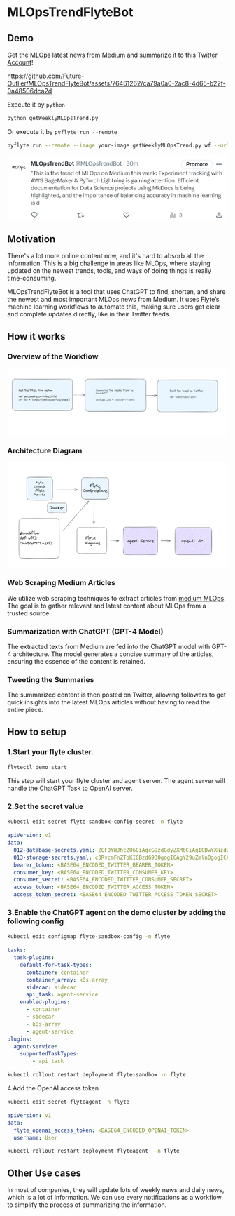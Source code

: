 # MLOpsTrendFlyteBot
## Demo
Get the MLOps latest news from Medium and summarize it to [this Twitter Account](https://twitter.com/MLOpsTrendBot)!

https://github.com/Future-Outlier/MLOpsTrendFlyteBot/assets/76461262/ca79a0a0-2ac8-4d65-b22f-0a48506dca2d

Execute it by `python`
```bash
python getWeeklyMLOpsTrend.py
```
Or execute it by `pyflyte run --remote`
```bash
pyflyte run --remote --image your-image getWeeklyMLOpsTrend.py wf --url "https://medium.com/tag/mlops"
```


![Alt text](image.png)

## Motivation
There's a lot more online content now, and it's hard to absorb all the information.
This is a big challenge in areas like MLOps, where staying updated on the newest trends,
tools, and ways of doing things is really time-consuming.

MLOpsTrendFlyteBot is a tool that uses ChatGPT to find, shorten, and share the newest and most important MLOps news from Medium. It uses Flyte’s machine learning workflows to automate this, making sure users get clear and complete updates directly, like in their Twitter feeds.

## How it works
### Overview of the Workflow
![Alt text](workflowInTasks.png)
### Architecture Diagram
![Alt text](Architecture.png)

### Web Scraping Medium Articles
We utilize web scraping techniques to extract articles from [medium MLOps](https://medium.com/tag/mlops).
The goal is to gather relevant and latest content about MLOps from a trusted source.

### Summarization with ChatGPT (GPT-4 Model)
The extracted texts from Medium are fed into the ChatGPT model with GPT-4 architecture.
The model generates a concise summary of the articles, ensuring the essence of the content is retained.

### Tweeting the Summaries
The summarized content is then posted on Twitter, allowing followers to get quick insights into the latest MLOps articles without having to read the entire piece.

## How to setup
### 1.Start your flyte cluster.
```bash
flytectl demo start
```
This step will start your flyte cluster and agent server.
The agent server will handle the ChatGPT Task to OpenAI server.
### 2.Set the secret value
```bash
kubectl edit secret flyte-sandbox-config-secret -n flyte
```
```yaml
apiVersion: v1
data:
  012-database-secrets.yaml: ZGF0YWJhc2U6CiAgcG9zdGdyZXM6CiAgICBwYXNzd29yZDogInBvc3RncmVzIgo=
  013-storage-secrets.yaml: c3RvcmFnZToKICBzdG93OgogICAgY29uZmlnOgogICAgICBhY2Nlc3Nfa2V5X2lkOiAibWluaW8iCiAgICAgIHNlY3JldF9rZXk6ICJtaW5pb3N0b3JhZ2UiCg==
  bearer_token: <BASE64_ENCODED_TWITTER_BEARER_TOKEN>
  consumer_key: <BASE64_ENCODED_TWITTER_CONSUMER_KEY>
  consumer_secret: <BASE64_ENCODED_TWITTER_CONSUMER_SECRET>
  access_token: <BASE64_ENCODED_TWITTER_ACCESS_TOKEN>
  access_token_secret: <BASE64_ENCODED_TWITTER_ACCESS_TOKEN_SECRET>
```
### 3.Enable the ChatGPT agent on the demo cluster by adding the following config
```bash
kubectl edit configmap flyte-sandbox-config -n flyte
```
```yaml
tasks:
  task-plugins:
    default-for-task-types:
      container: container
      container_array: k8s-array
      sidecar: sidecar
      api_task: agent-service
    enabled-plugins:
      - container
      - sidecar
      - k8s-array
      - agent-service
plugins:
  agent-service:
    supportedTaskTypes:
        - api_task
```
```bash
kubectl rollout restart deployment flyte-sandbox -n flyte
```
4.Add the OpenAI access token
```bash
kubectl edit secret flyteagent -n flyte
```
```yaml
apiVersion: v1
data:
  flyte_openai_access_token: <BASE64_ENCODED_OPENAI_TOKEN>
  username: User
```
```bash
kubectl rollout restart deployment flyteagent  -n flyte
```

## Other Use cases
In most of companies, they will update lots of weekly news and daily news, which is a lot of information.
We can use every notifications as a workflow to simplify the process of summarizing the information.

